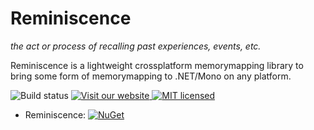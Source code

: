# Reminiscence

*the act or process of recalling past experiences, events, etc.*

Reminiscence is a lightweight crossplatform memorymapping library to bring some form of memorymapping to .NET/Mono on any platform.

![Build status](http://build.itinero.tech:8080/app/rest/builds/buildType:(id:Itinero_Reminiscence)/statusIcon)
[![Visit our website](https://img.shields.io/badge/website-itinero.tech-020031.svg) ](http://www.itinero.tech/)
[![MIT licensed](https://img.shields.io/badge/license-MIT-blue.svg)](https://raw.githubusercontent.com/itinero/reminiscence/master/LICENSE.md)

- Reminiscence: [![NuGet](https://img.shields.io/nuget/v/Reminiscence.svg?style=flat)](https://www.nuget.org/packages/Reminiscence/)

